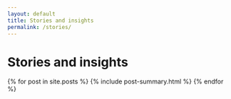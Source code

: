 ```yaml
---
layout: default
title: Stories and insights
permalink: /stories/
---
```

<div class="spacer-5"></div>
<div class="container">
  <h1>Stories and insights</h1>
  <div class="spacer-3"></div>
  {% for post in site.posts %}
  {% include post-summary.html %}
  {% endfor %}
</div>